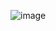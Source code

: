 
![image](https://user-images.githubusercontent.com/30867202/158517074-ec778e56-20c7-48e2-959a-5ac9d254c3bb.png)
